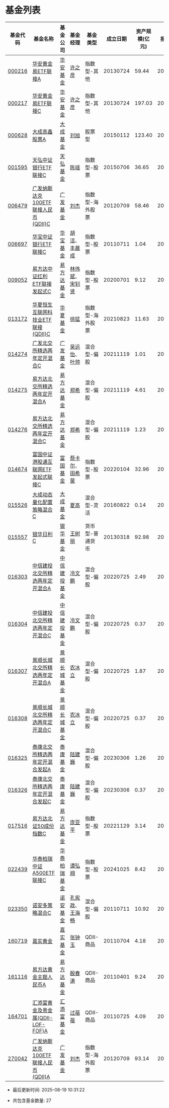 # 基金列表

   

| 基金代码 | 基金名称 |  基金公司 | 基金经理 | 基金类型 | 成立日期 | 资产规模(亿元) |报告日期| 最新净值|
|----------|----------|----------|----------|----------|----------|----------|----------|----------|
| [000216](https://fundf10.eastmoney.com/jbgk_000216.html) | [华安黄金易ETF联接A](/Fund/Meta/CN/000216.json) |[华安基金](https://fund.eastmoney.com/company/80000228.html) | [许之彦](https://fund.eastmoney.com/manager/30044485.html) | 指数型-其他 | 20130724 | 59.44 | 20250630 | [1.0000](https://fund.eastmoney.com/000216.html) |
| [000217](https://fundf10.eastmoney.com/jbgk_000217.html) | [华安黄金易ETF联接C](/Fund/Meta/CN/000217.json) |[华安基金](https://fund.eastmoney.com/company/80000228.html) | [许之彦](https://fund.eastmoney.com/manager/30044485.html) | 指数型-其他 | 20130724 | 197.03 | 20250630 | [1.0000](https://fund.eastmoney.com/000217.html) |
| [000628](https://fundf10.eastmoney.com/jbgk_000628.html) | [大成高鑫股票A](/Fund/Meta/CN/000628.json) |[大成基金](https://fund.eastmoney.com/company/80000225.html) | [刘旭](https://fund.eastmoney.com/manager/30361915.html) | 股票型 | 20150112 | 123.40 | 20250630 | [1.0000](https://fund.eastmoney.com/000628.html) |
| [001595](https://fundf10.eastmoney.com/jbgk_001595.html) | [天弘中证银行ETF联接C](/Fund/Meta/CN/001595.json) |[天弘基金](https://fund.eastmoney.com/company/80041198.html) | [陈瑶](https://fund.eastmoney.com/manager/30570026.html) | 指数型-股票 | 20150706 | 36.65 | 20250630 | [1.0000](https://fund.eastmoney.com/001595.html) |
| [006479](https://fundf10.eastmoney.com/jbgk_006479.html) | [广发纳斯达克100ETF联接人民币(QDII)C](/Fund/Meta/CN/006479.json) |[广发基金](https://fund.eastmoney.com/company/80000248.html) | [刘杰](https://fund.eastmoney.com/manager/30283311.html) | 指数型-海外股票 | 20120709 | 58.46 | 20250630 | [1.0000](https://fund.eastmoney.com/006479.html) |
| [006697](https://fundf10.eastmoney.com/jbgk_006697.html) | [华宝中证银行ETF联接C](/Fund/Meta/CN/006697.json) |[华宝基金](https://fund.eastmoney.com/company/80000250.html) | [胡洁](https://fund.eastmoney.com/manager/30191326.html)、[丰晨成](https://fund.eastmoney.com/manager/30389782.html) | 指数型-股票 | 20110711 | 1.04 | 20250630 | [1.0000](https://fund.eastmoney.com/006697.html) |
| [009052](https://fundf10.eastmoney.com/jbgk_009052.html) | [易方达中证红利ETF联接发起式C](/Fund/Meta/CN/009052.json) |[易方达基金](https://fund.eastmoney.com/company/80000229.html) | [林伟斌](https://fund.eastmoney.com/manager/30198126.html)、[宋钊贤](https://fund.eastmoney.com/manager/30712250.html) | 指数型-股票 | 20200701 | 9.12 | 20250630 | [1.0000](https://fund.eastmoney.com/009052.html) |
| [013172](https://fundf10.eastmoney.com/jbgk_013172.html) | [华夏恒生互联网科技业ETF联接(QDII)C](/Fund/Meta/CN/013172.json) |[华夏基金](https://fund.eastmoney.com/company/80000222.html) | [徐猛](https://fund.eastmoney.com/manager/30106590.html) | 指数型-海外股票 | 20210823 | 11.63 | 20250630 | [1.0000](https://fund.eastmoney.com/013172.html) |
| [014274](https://fundf10.eastmoney.com/jbgk_014274.html) | [广发北交所精选两年定开混合C](/Fund/Meta/CN/014274.json) |[广发基金](https://fund.eastmoney.com/company/80000248.html) | [吴远怡](https://fund.eastmoney.com/manager/30714349.html)、[叶帅](https://fund.eastmoney.com/manager/30744272.html) | 混合型-偏股 | 20211119 | 1.01 | 20250630 | [1.0000](https://fund.eastmoney.com/014274.html) |
| [014275](https://fundf10.eastmoney.com/jbgk_014275.html) | [易方达北交所精选两年定开混合A](/Fund/Meta/CN/014275.json) |[易方达基金](https://fund.eastmoney.com/company/80000229.html) | [郑希](https://fund.eastmoney.com/manager/30189730.html) | 混合型-偏股 | 20211119 | 4.61 | 20250630 | [1.0000](https://fund.eastmoney.com/014275.html) |
| [014276](https://fundf10.eastmoney.com/jbgk_014276.html) | [易方达北交所精选两年定开混合C](/Fund/Meta/CN/014276.json) |[易方达基金](https://fund.eastmoney.com/company/80000229.html) | [郑希](https://fund.eastmoney.com/manager/30189730.html) | 混合型-偏股 | 20211119 | 1.23 | 20250630 | [1.0000](https://fund.eastmoney.com/014276.html) |
| [014674](https://fundf10.eastmoney.com/jbgk_014674.html) | [富国中证港股通互联网ETF发起式联接C](/Fund/Meta/CN/014674.json) |[富国基金](https://fund.eastmoney.com/company/80000221.html) | [蔡卡尔](https://fund.eastmoney.com/manager/30516945.html)、[田希蒙](https://fund.eastmoney.com/manager/30788191.html) | 指数型-股票 | 20220104 | 32.96 | 20250630 | [1.0000](https://fund.eastmoney.com/014674.html) |
| [015526](https://fundf10.eastmoney.com/jbgk_015526.html) | [大成动态量化配置策略混合C](/Fund/Meta/CN/015526.json) |[大成基金](https://fund.eastmoney.com/company/80000225.html) | [夏高](https://fund.eastmoney.com/manager/30309950.html) | 混合型-灵活 | 20160822 | 0.14 | 20250630 | [1.0000](https://fund.eastmoney.com/015526.html) |
| [015557](https://fundf10.eastmoney.com/jbgk_015557.html) | [银华日利C](/Fund/Meta/CN/015557.json) |[银华基金](https://fund.eastmoney.com/company/80000235.html) | [王树丽](https://fund.eastmoney.com/manager/30531436.html) | 货币型-普通货币 | 20130318 | 92.98 | 20250630 | [1.0000](https://fund.eastmoney.com/015557.html) |
| [016303](https://fundf10.eastmoney.com/jbgk_016303.html) | [中信建投北交所精选两年定开混合A](/Fund/Meta/CN/016303.json) |[中信建投基金](https://fund.eastmoney.com/company/80355113.html) | [冷文鹏](https://fund.eastmoney.com/manager/30467898.html) | 混合型-偏股 | 20220725 | 2.49 | 20250630 | [1.0000](https://fund.eastmoney.com/016303.html) |
| [016304](https://fundf10.eastmoney.com/jbgk_016304.html) | [中信建投北交所精选两年定开混合C](/Fund/Meta/CN/016304.json) |[中信建投基金](https://fund.eastmoney.com/company/80355113.html) | [冷文鹏](https://fund.eastmoney.com/manager/30467898.html) | 混合型-偏股 | 20220725 | 0.37 | 20250630 | [1.0000](https://fund.eastmoney.com/016304.html) |
| [016307](https://fundf10.eastmoney.com/jbgk_016307.html) | [景顺长城北交所精选两年定开混合A](/Fund/Meta/CN/016307.json) |[景顺长城基金](https://fund.eastmoney.com/company/80000251.html) | [农冰立](https://fund.eastmoney.com/manager/30581892.html) | 混合型-偏股 | 20220725 | 1.87 | 20250630 | [1.0000](https://fund.eastmoney.com/016307.html) |
| [016308](https://fundf10.eastmoney.com/jbgk_016308.html) | [景顺长城北交所精选两年定开混合C](/Fund/Meta/CN/016308.json) |[景顺长城基金](https://fund.eastmoney.com/company/80000251.html) | [农冰立](https://fund.eastmoney.com/manager/30581892.html) | 混合型-偏股 | 20220725 | 0.37 | 20250630 | [1.0000](https://fund.eastmoney.com/016308.html) |
| [016325](https://fundf10.eastmoney.com/jbgk_016325.html) | [泰康北交所精选两年定开混合发起A](/Fund/Meta/CN/016325.json) |[泰康基金](https://fund.eastmoney.com/company/81246345.html) | [陆建巍](https://fund.eastmoney.com/manager/30141297.html) | 混合型-偏股 | 20230306 | 1.26 | 20250630 | [1.0000](https://fund.eastmoney.com/016325.html) |
| [016326](https://fundf10.eastmoney.com/jbgk_016326.html) | [泰康北交所精选两年定开混合发起C](/Fund/Meta/CN/016326.json) |[泰康基金](https://fund.eastmoney.com/company/81246345.html) | [陆建巍](https://fund.eastmoney.com/manager/30141297.html) | 混合型-偏股 | 20230306 | 0.37 | 20250630 | [1.0000](https://fund.eastmoney.com/016326.html) |
| [017516](https://fundf10.eastmoney.com/jbgk_017516.html) | [易方达北证50成份指数C](/Fund/Meta/CN/017516.json) |[易方达基金](https://fund.eastmoney.com/company/80000229.html) | [庞亚平](https://fund.eastmoney.com/manager/30589069.html) | 指数型-股票 | 20221129 | 3.14 | 20250630 | [1.0000](https://fund.eastmoney.com/017516.html) |
| [022439](https://fundf10.eastmoney.com/jbgk_022439.html) | [华泰柏瑞中证A500ETF联接C](/Fund/Meta/CN/022439.json) |[华泰柏瑞基金](https://fund.eastmoney.com/company/80055334.html) | [谭弘翔](https://fund.eastmoney.com/manager/30726462.html) | 指数型-股票 | 20241025 | 8.42 | 20250630 | [1.0000](https://fund.eastmoney.com/022439.html) |
| [023350](https://fundf10.eastmoney.com/jbgk_023350.html) | [诺安多策略混合C](/Fund/Meta/CN/023350.json) |[诺安基金](https://fund.eastmoney.com/company/80049689.html) | [孔宪政](https://fund.eastmoney.com/manager/30672631.html)、[王海畅](https://fund.eastmoney.com/manager/30774512.html) | 混合型-偏股 | 20110711 | 10.92 | 20250630 | [1.0000](https://fund.eastmoney.com/023350.html) |
| [160719](https://fundf10.eastmoney.com/jbgk_160719.html) | [嘉实黄金](/Fund/Meta/CN/160719.json) |[嘉实基金](https://fund.eastmoney.com/company/80000223.html) | [张钟玉](https://fund.eastmoney.com/manager/30334245.html) | QDII-商品 | 20110704 | 4.18 | 20250630 | [1.0000](https://fund.eastmoney.com/160719.html) |
| [161116](https://fundf10.eastmoney.com/jbgk_161116.html) | [易方达黄金主题人民币A](/Fund/Meta/CN/161116.json) |[易方达基金](https://fund.eastmoney.com/company/80000229.html) | [殷春涛](https://fund.eastmoney.com/manager/30836892.html) | QDII-商品 | 20110401 | 9.24 | 20250630 | [1.0000](https://fund.eastmoney.com/161116.html) |
| [164701](https://fundf10.eastmoney.com/jbgk_164701.html) | [汇添富黄金及贵金属(QDII-LOF-FOF)A](/Fund/Meta/CN/164701.json) |[汇添富基金](https://fund.eastmoney.com/company/80053708.html) | [过蓓蓓](https://fund.eastmoney.com/manager/30362194.html) | QDII-商品 | 20110725 | 4.09 | 20250630 | [1.0000](https://fund.eastmoney.com/164701.html) |
| [270042](https://fundf10.eastmoney.com/jbgk_270042.html) | [广发纳斯达克100ETF联接人民币(QDII)A](/Fund/Meta/CN/270042.json) |[广发基金](https://fund.eastmoney.com/company/80000248.html) | [刘杰](https://fund.eastmoney.com/manager/30283311.html) | 指数型-海外股票 | 20120709 | 93.14 | 20250630 | [1.0000](https://fund.eastmoney.com/270042.html) |
- 最后更新时间: 2025-08-19 10:31:22

- 共包含基金数量: 27

